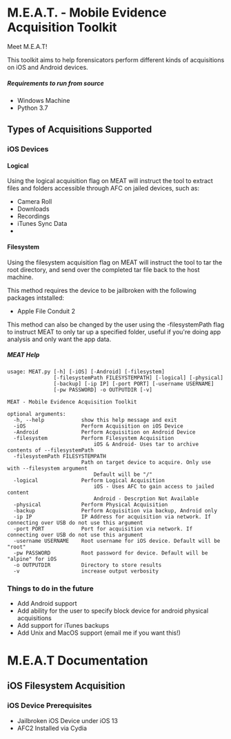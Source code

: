 # M.E.A.T. - Mobile Evidence Acquisition Toolkit
Meet M.E.A.T! 

This toolkit aims to help forensicators perform different kinds of acquisitions on iOS and Android devices.

##### Requirements to run from source
* Windows Machine
* Python 3.7

## Types of Acquisitions Supported

### iOS Devices

#### Logical

Using the logical acquisition flag on MEAT will instruct the tool to extract files and folders accessible through AFC on jailed devices, such as:
* Camera Roll
* Downloads
* Recordings
* iTunes Sync Data
* 

#### Filesystem

Using the filesystem acquisition flag on MEAT will instruct the tool to tar the root directory, and send over the completed tar file back to the host machine.

This method requires the device to be jailbroken with the following packages intstalled:

* Apple File Conduit 2

This method can also be changed by the user using the -filesystemPath flag to instruct MEAT to only tar up a specified folder, useful if you're doing app analysis and only want the app data.


##### MEAT Help
```
usage: MEAT.py [-h] [-iOS] [-Android] [-filesystem]
               [-filesystemPath FILESYSTEMPATH] [-logical] [-physical]
               [-backup] [-ip IP] [-port PORT] [-username USERNAME]
               [-pw PASSWORD] -o OUTPUTDIR [-v]

MEAT - Mobile Evidence Acquisition Toolkit

optional arguments:
  -h, --help            show this help message and exit
  -iOS                  Perform Acquisition on iOS Device
  -Android              Perform Acquisition on Android Device
  -filesystem           Perform Filesystem Acquisition
                        	iOS & Android- Uses tar to archive contents of --filesystemPath
  -filesystemPath FILESYSTEMPATH
                        Path on target device to acquire. Only use with --filesystem argument
                        	Default will be "/"
  -logical              Perform Logical Acquisition
                        	iOS - Uses AFC to gain access to jailed content
                        	Android - Descrption Not Available
  -physical             Perform Physical Acquisition
  -backup               Perform Acquisition via backup, Android only
  -ip IP                IP Address for acquisition via network. If connecting over USB do not use this argument
  -port PORT            Port for acquisition via network. If connecting over USB do not use this argument
  -username USERNAME    Root username for iOS device. Default will be "root"
  -pw PASSWORD          Root password for device. Default will be "alpine" for iOS
  -o OUTPUTDIR          Directory to store results
  -v                    increase output verbosity

```

### Things to do in the future
* Add Android support
* Add ability for the user to specify block device for android physical acquisitions
* Add support for iTunes backups
* Add Unix and MacOS support (email me if you want this!)



# M.E.A.T Documentation

## iOS Filesystem Acquisition

### iOS Device Prerequisites

* Jailbroken iOS Device under iOS 13
* AFC2 Installed via Cydia


